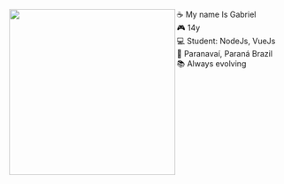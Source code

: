 <img align="left" height="300" src="https://media.discordapp.net/attachments/882723333022572634/882723374315487272/Captivating_Pixel_Art_Scenes_-_Dr_Wong_-_Emporium_of_Tings__Web_Magazine_.gif?width=831&height=467" />
<div fontsize="14">
   ☕ My name Is Gabriel
  <br/>
  🎮 14y
  <br/>
 💻 Student: NodeJs, VueJs
  <br/>
 🎈 Paranavaí, Paraná Brazil
  <br/>
  📚 Always evolving
</div>

